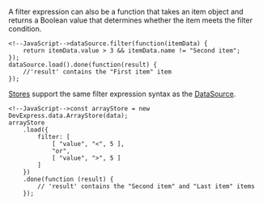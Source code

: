 A filter expression can also be a function that takes an item object and returns a Boolean value that determines whether the item meets the filter condition.

    <!--JavaScript-->dataSource.filter(function(itemData) {
        return itemData.value > 3 && itemData.name != "Second item";
    });
    dataSource.load().done(function(result) {
        //'result' contains the "First item" item
    });

[Stores](/concepts/70%20Data%20Binding/5%20Data%20Layer/1%20Creating%20DataSource/3%20What%20Are%20Stores.md '/Documentation/Guide/Data_Binding/Data_Layer/#Creating_DataSource/What_Are_Stores') support the same filter expression syntax as the [DataSource](/api-reference/30%20Data%20Layer/DataSource '/Documentation/ApiReference/Data_Layer/DataSource/').

    <!--JavaScript-->const arrayStore = new DevExpress.data.ArrayStore(data);
    arrayStore
        .load({
            filter: [
                [ "value", "<", 5 ],
                "or",
                [ "value", ">", 5 ]
            ]
        })
        .done(function (result) {
            // 'result' contains the "Second item" and "Last item" items
        });